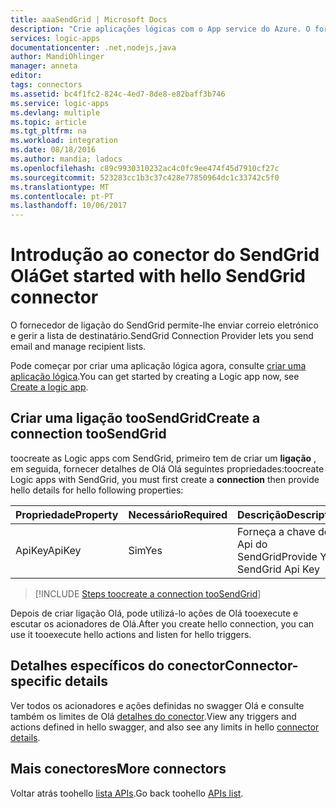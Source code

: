 ```yaml
---
title: aaaSendGrid | Microsoft Docs
description: "Crie aplicações lógicas com o App service do Azure. O fornecedor de ligação do SendGrid permite-lhe enviar correio eletrónico e gerir a lista de destinatário."
services: logic-apps
documentationcenter: .net,nodejs,java
author: MandiOhlinger
manager: anneta
editor: 
tags: connectors
ms.assetid: bc4f1fc2-824c-4ed7-8de8-e82baff3b746
ms.service: logic-apps
ms.devlang: multiple
ms.topic: article
ms.tgt_pltfrm: na
ms.workload: integration
ms.date: 08/18/2016
ms.author: mandia; ladocs
ms.openlocfilehash: c89c9930310232ac4c0fc9ee474f45d7910cf27c
ms.sourcegitcommit: 523283cc1b3c37c428e77850964dc1c33742c5f0
ms.translationtype: MT
ms.contentlocale: pt-PT
ms.lasthandoff: 10/06/2017
---
```

# <a name="get-started-with-hello-sendgrid-connector"></a><span data-ttu-id="d4b06-104">Introdução ao conector do SendGrid Olá</span><span class="sxs-lookup"><span data-stu-id="d4b06-104">Get started with hello SendGrid connector</span></span>
<span data-ttu-id="d4b06-105">O fornecedor de ligação do SendGrid permite-lhe enviar correio eletrónico e gerir a lista de destinatário.</span><span class="sxs-lookup"><span data-stu-id="d4b06-105">SendGrid Connection Provider lets you send email and manage recipient lists.</span></span>

<span data-ttu-id="d4b06-106">Pode começar por criar uma aplicação lógica agora, consulte [criar uma aplicação lógica](../logic-apps/logic-apps-create-a-logic-app.md).</span><span class="sxs-lookup"><span data-stu-id="d4b06-106">You can get started by creating a Logic app now, see [Create a logic app](../logic-apps/logic-apps-create-a-logic-app.md).</span></span>

## <a name="create-a-connection-toosendgrid"></a><span data-ttu-id="d4b06-107">Criar uma ligação tooSendGrid</span><span class="sxs-lookup"><span data-stu-id="d4b06-107">Create a connection tooSendGrid</span></span>
<span data-ttu-id="d4b06-108">toocreate as Logic apps com SendGrid, primeiro tem de criar um **ligação** , em seguida, fornecer detalhes de Olá Olá seguintes propriedades:</span><span class="sxs-lookup"><span data-stu-id="d4b06-108">toocreate Logic apps with SendGrid, you must first create a **connection** then provide hello details for hello following properties:</span></span> 

| <span data-ttu-id="d4b06-109">Propriedade</span><span class="sxs-lookup"><span data-stu-id="d4b06-109">Property</span></span> | <span data-ttu-id="d4b06-110">Necessário</span><span class="sxs-lookup"><span data-stu-id="d4b06-110">Required</span></span> | <span data-ttu-id="d4b06-111">Descrição</span><span class="sxs-lookup"><span data-stu-id="d4b06-111">Description</span></span> |
| --- | --- | --- |
| <span data-ttu-id="d4b06-112">ApiKey</span><span class="sxs-lookup"><span data-stu-id="d4b06-112">ApiKey</span></span> |<span data-ttu-id="d4b06-113">Sim</span><span class="sxs-lookup"><span data-stu-id="d4b06-113">Yes</span></span> |<span data-ttu-id="d4b06-114">Forneça a chave de Api do SendGrid</span><span class="sxs-lookup"><span data-stu-id="d4b06-114">Provide Your SendGrid Api Key</span></span> |

> [!INCLUDE [Steps toocreate a connection tooSendGrid](../../includes/connectors-create-api-sendgrid.md)]
> 


<span data-ttu-id="d4b06-115">Depois de criar ligação Olá, pode utilizá-lo ações de Olá tooexecute e escutar os acionadores de Olá.</span><span class="sxs-lookup"><span data-stu-id="d4b06-115">After you create hello connection, you can use it tooexecute hello actions and listen for hello triggers.</span></span>

## <a name="connector-specific-details"></a><span data-ttu-id="d4b06-116">Detalhes específicos do conector</span><span class="sxs-lookup"><span data-stu-id="d4b06-116">Connector-specific details</span></span>

<span data-ttu-id="d4b06-117">Ver todos os acionadores e ações definidas no swagger Olá e consulte também os limites de Olá [detalhes do conector](/connectors/sendgrid/).</span><span class="sxs-lookup"><span data-stu-id="d4b06-117">View any triggers and actions defined in hello swagger, and also see any limits in hello [connector details](/connectors/sendgrid/).</span></span>

## <a name="more-connectors"></a><span data-ttu-id="d4b06-118">Mais conectores</span><span class="sxs-lookup"><span data-stu-id="d4b06-118">More connectors</span></span>
<span data-ttu-id="d4b06-119">Voltar atrás toohello [lista APIs](apis-list.md).</span><span class="sxs-lookup"><span data-stu-id="d4b06-119">Go back toohello [APIs list](apis-list.md).</span></span>
